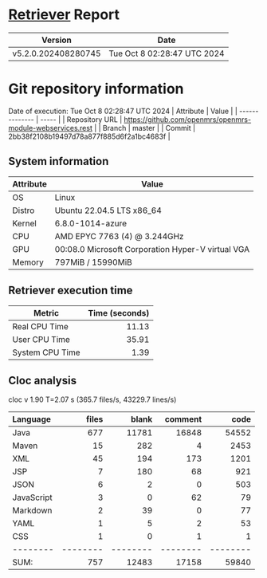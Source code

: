 # [Retriever](https://github.com/PalladioSimulator/Palladio-ReverseEngineering-Retriever) Report
| Version | Date |
| ------- | ---- |
| v5.2.0.202408280745 | Tue Oct  8 02:28:47 UTC 2024 |

# Git repository information
Date of execution: Tue Oct  8 02:28:47 UTC 2024
|    Attribute   | Value |
| -------------- | ----- |
| Repository URL | https://github.com/openmrs/openmrs-module-webservices.rest |
| Branch         | master |
| Commit         | 2bb38f2108b19497d78a877f885d6f2a1bc4683f |


## System information
| Attribute | Value |
| --------- | ----- |
| OS | Linux  |
| Distro | Ubuntu 22.04.5 LTS x86_64  |
| Kernel | 6.8.0-1014-azure  |
| CPU | AMD EPYC 7763 (4) @ 3.244GHz  |
| GPU | 00:08.0 Microsoft Corporation Hyper-V virtual VGA  |
| Memory | 797MiB / 15990MiB  |

## Retriever execution time
| Metric | Time (seconds) |
| --- | ---: |
| Real CPU Time | 11.13 |
| User CPU Time | 35.91 |
| System CPU Time | 1.39 |
<!--
Explainations:
- __Real CPU Time__: actual time the command has run (can be less than total time spent in user and system mode for multi-threaded processes)
- __User CPU Time__: time the command has spent running in user mode
- __System CPU Time__: time the command has spent running in system or kernel mode
-->

## Cloc analysis
cloc v 1.90  T=2.07 s (365.7 files/s, 43229.7 lines/s)

Language|files|blank|comment|code
:-------|-------:|-------:|-------:|-------:
Java|677|11781|16848|54552
Maven|15|282|4|2453
XML|45|194|173|1201
JSP|7|180|68|921
JSON|6|2|0|503
JavaScript|3|0|62|79
Markdown|2|39|0|77
YAML|1|5|2|53
CSS|1|0|1|1
--------|--------|--------|--------|--------
SUM:|757|12483|17158|59840

